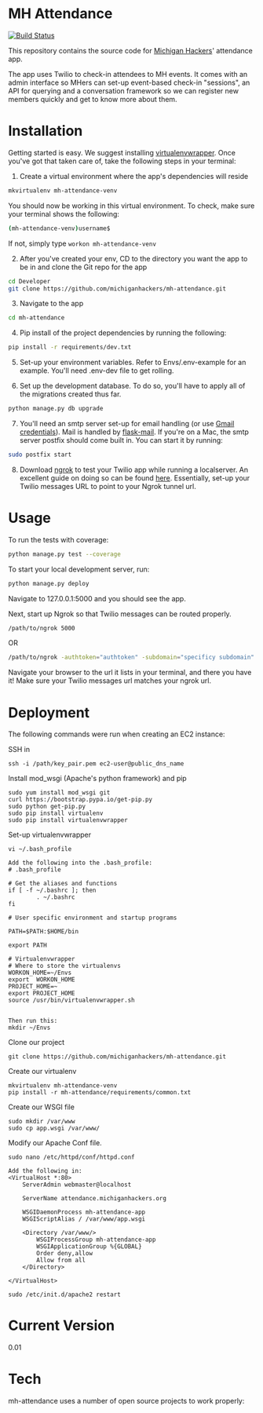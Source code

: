 MH Attendance 
======

[![Build Status](https://travis-ci.org/michiganhackers/mh-attendance.svg?branch=travis-ci)](https://travis-ci.org/michiganhackers/mh-attendance)

This repository contains the source code for [Michigan Hackers](http://wwww.michiganhackers.org)' attendance app.

The app uses Twilio to check-in attendees to MH events. It comes with an admin interface so MHers can set-up event-based check-in "sessions", an API for querying and a conversation framework so we can register new members quickly and get to know more about them.

Installation
===
Getting started is easy. We suggest installing [virtualenvwrapper](http://virtualenvwrapper.readthedocs.org/en/latest/). Once you've got that taken care of, take the following steps in your terminal:

1) Create a virtual environment where the app's dependencies will reside
```sh
mkvirtualenv mh-attendance-venv
```
You should now be working in this virtual environment. To check, make sure your terminal shows the following:
```sh
(mh-attendance-venv)username$
```
If not, simply type ```workon mh-attendance-venv```

2) After you've created your env, CD to the directory you want the app to be in and clone the Git repo for the app
```sh
cd Developer
git clone https://github.com/michiganhackers/mh-attendance.git
```
3) Navigate to the app
```sh
cd mh-attendance
```
4) Pip install of the project dependencies by running the following:
```sh
pip install -r requirements/dev.txt
```

5) Set-up your environment variables. Refer to Envs/.env-example for an example. You'll need .env-dev file to get rolling.

6) Set up the development database. To do so, you'll have to apply all of the migrations created thus far.
```sh
python manage.py db upgrade
```

7) You'll need an smtp server set-up for email handling (or use [Gmail credentials](http://flask.pocoo.org/snippets/85/)). Mail is handled by [flask-mail](https://pythonhosted.org/flask-mail/). If you're on a Mac, the smtp server postfix should come built in. You can start it by running:
```sh
sudo postfix start
```

8) Download [ngrok](https://ngrok.com/download) to test your Twilio app while running a localserver. An excellent guide on doing so can be found [here](https://www.twilio.com/blog/2013/10/test-your-webhooks-locally-with-ngrok.html). Essentially, set-up your Twilio messages URL to point to your Ngrok tunnel url.

Usage
===

To run the tests with coverage:
```sh
python manage.py test --coverage
```

To start your local development server, run:
```sh
python manage.py deploy
```
Navigate to 127.0.0.1:5000 and you should see the app.

Next, start up Ngrok so that Twilio messages can be routed properly.
```sh
/path/to/ngrok 5000
```
OR
```sh
/path/to/ngrok -authtoken="authtoken" -subdomain="specificy subdomain" 5000
```
Navigate your browser to the url it lists in your terminal, and there you have it! 
Make sure your Twilio messages url matches your ngrok url.

Deployment
===
The following commands were run when creating an EC2 instance:

SSH in
```
ssh -i /path/key_pair.pem ec2-user@public_dns_name
```

Install mod_wsgi (Apache's python framework) and pip
```
sudo yum install mod_wsgi git
curl https://bootstrap.pypa.io/get-pip.py
sudo python get-pip.py
sudo pip install virtualenv
sudo pip install virtualenvwrapper
```

Set-up virtualenvwrapper
```
vi ~/.bash_profile

Add the following into the .bash_profile:
# .bash_profile

# Get the aliases and functions
if [ -f ~/.bashrc ]; then
        . ~/.bashrc
fi

# User specific environment and startup programs

PATH=$PATH:$HOME/bin

export PATH

# Virtualenvwrapper
# Where to store the virtualenvs
WORKON_HOME=~/Envs
export  WORKON_HOME
PROJECT_HOME=~
export PROJECT_HOME
source /usr/bin/virtualenvwrapper.sh


Then run this:
mkdir ~/Envs
```

Clone our project
```
git clone https://github.com/michiganhackers/mh-attendance.git
```

Create our virtualenv
```
mkvirtualenv mh-attendance-venv
pip install -r mh-attendance/requirements/common.txt
```

Create our WSGI file
```
sudo mkdir /var/www 
sudo cp app.wsgi /var/www/
```

Modify our Apache Conf file.
```
sudo nano /etc/httpd/conf/httpd.conf

Add the following in:
<VirtualHost *:80>
    ServerAdmin webmaster@localhost

    ServerName attendance.michiganhackers.org

    WSGIDaemonProcess mh-attendance-app
    WSGIScriptAlias / /var/www/app.wsgi

    <Directory /var/www/>
        WSGIProcessGroup mh-attendance-app
        WSGIApplicationGroup %{GLOBAL}
        Order deny,allow
        Allow from all
    </Directory>

</VirtualHost>
```
```
sudo /etc/init.d/apache2 restart
```



Current Version
===
0.01

Tech
===
mh-attendance uses a number of open source projects to work properly:
